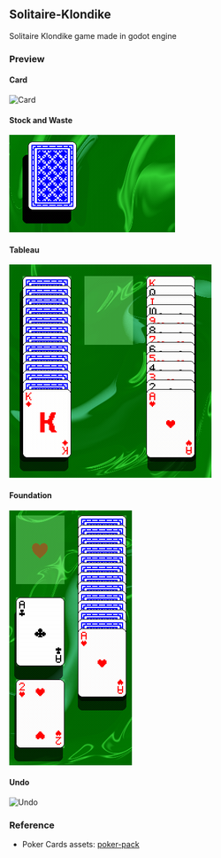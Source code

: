 ## Solitaire-Klondike

Solitaire Klondike game made in godot engine

### Preview

#### Card

![Card](screenshots/card.gif)

#### Stock and Waste

![Stock and Waste](screenshots/stock_and_waste.gif)

#### Tableau

![Tableau](screenshots/tableau.gif)

#### Foundation

![Foundation](screenshots/foundation.gif)

#### Undo

![Undo](screenshots/undo.gif)

### Reference

- Poker Cards assets: [poker-pack](https://screamingbrainstudios.itch.io/poker-pack)
